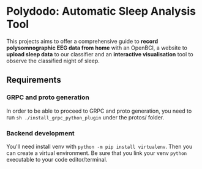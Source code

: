 # Polydodo: Automatic Sleep Analysis Tool

This projects aims to offer a comprehensive guide to **record polysomnographic EEG data from home** with an OpenBCI, a website to **upload sleep data** to our classifier and an **interactive visualisation** tool to observe the classified night of sleep.

## Requirements

### GRPC and proto generation

In order to be able to proceed to GRPC and proto generation, you need to run `sh ./install_grpc_python_plugin` under the protos/ folder.

### Backend development

You'll need install venv with `python -m pip install virtualenv`. Then you can create a virtual environment. Be sure that you link your venv `python` executable to your code editor/terminal.
